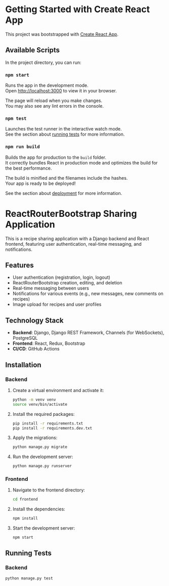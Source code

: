 # Getting Started with Create React App

This project was bootstrapped with [Create React App](https://github.com/facebook/create-react-app).

## Available Scripts

In the project directory, you can run:

### `npm start`

Runs the app in the development mode.\
Open [http://localhost:3000](http://localhost:3000) to view it in your browser.

The page will reload when you make changes.\
You may also see any lint errors in the console.

### `npm test`

Launches the test runner in the interactive watch mode.\
See the section about [running tests](https://facebook.github.io/create-react-app/docs/running-tests) for more information.

### `npm run build`

Builds the app for production to the `build` folder.\
It correctly bundles React in production mode and optimizes the build for the best performance.

The build is minified and the filenames include the hashes.\
Your app is ready to be deployed!

See the section about [deployment](https://facebook.github.io/create-react-app/docs/deployment) for more information.

# ReactRouterBootstrap Sharing Application

This is a recipe sharing application with a Django backend and React frontend, featuring user authentication, real-time messaging, and notifications.

## Features

- User authentication (registration, login, logout)
- ReactRouterBootstrap creation, editing, and deletion
- Real-time messaging between users
- Notifications for various events (e.g., new messages, new comments on recipes)
- Image upload for recipes and user profiles

## Technology Stack

- **Backend**: Django, Django REST Framework, Channels (for WebSockets), PostgreSQL
- **Frontend**: React, Redux, Bootstrap
- **CI/CD**: GitHub Actions

## Installation

### Backend

1. Create a virtual environment and activate it:
   ```sh
   python -m venv venv
   source venv/bin/activate
   ```

2. Install the required packages:
   ```sh
   pip install -r requirements.txt
   pip install -r requirements.dev.txt
   ```

3. Apply the migrations:
   ```sh
   python manage.py migrate
   ```

4. Run the development server:
   ```sh
   python manage.py runserver
   ```

### Frontend

1. Navigate to the frontend directory:
   ```sh
   cd frontend
   ```

2. Install the dependencies:
   ```sh
   npm install
   ```

3. Start the development server:
   ```sh
   npm start
   ```

## Running Tests

### Backend
```sh
python manage.py test
